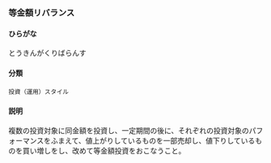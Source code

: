 <div style="display:none;">

## [あ行](securities-terms?id=あ行)
## [か行](securities-terms?id=か行)
## [さ行](securities-terms?id=さ行)
## [た行](securities-terms?id=た行)

</div>

### 等金額リバランス

#### ひらがな

とうきんがくりばらんす

#### 分類

`投資（運用）スタイル`

#### 説明

複数の投資対象に同金額を投資し、一定期間の後に、それぞれの投資対象のパフォーマンスをふまえて、値上がりしているものを一部売却し、値下りしているものを買い増しをし、改めて等金額投資をおこなうこと。 

<div style="display:none;">

## [な行](securities-terms?id=な行)
## [は行](securities-terms?id=は行)
## [ま行](securities-terms?id=ま行)
## [や行](securities-terms?id=や行)
## [ら行](securities-terms?id=ら行)
## [わ行](securities-terms?id=わ行)
## [英数字・記号](securities-terms?id=英数字・記号)

</div>

